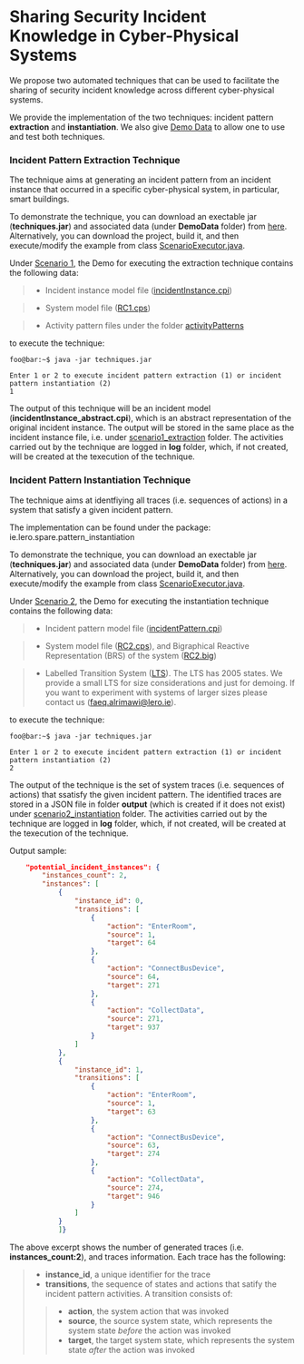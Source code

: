 # Sharing Security Incident Knowledge in Cyber-Physical Systems

We propose two automated techniques that can be used to facilitate the sharing of security incident knowledge across different cyber-physical systems.

We provide the implementation of the two techniques: incident pattern **extraction** and **instantiation**. 
We also give [Demo Data][4] to allow one to use and test both techniques.

### Incident Pattern Extraction Technique

The technique aims at generating an incident pattern from an incident instance that occurred in a specific cyber-physical system, in particular, smart buildings.

To demonstrate the technique, you can download an exectable jar (**techniques.jar**) and associated data (under **DemoData** folder) from [here][4]. Alternatively, you can download the project, build it, and then execute/modify the example from class [ScenarioExecutor.java][11].

Under [Scenario 1][5], the Demo for executing the extraction technique contains the following data:

>- Incident instance model file ([incidentInstance.cpi][1])

>- System model file ([RC1.cps][2])

>- Activity pattern files under the folder [activityPatterns][3]

to execute the technique: 

```console
foo@bar:~$ java -jar techniques.jar

Enter 1 or 2 to execute incident pattern extraction (1) or incident pattern instantiation (2)
1
```

The output of this technique will be an incident model (**incidentInstance_abstract.cpi**), which is an abstract representation of the original incident instance. The output will be stored in the same place as the incident instance file, i.e. under [scenario1_extraction][5] folder. The activities carried out by the technique are logged in **log** folder, which, if not created, will be created at the texecution of the technique.

### Incident Pattern Instantiation Technique

The technique aims at identfiying all traces (i.e. sequences of actions) in a system that satisfy a given incident pattern.

The implementation can be found under the package: ie.lero.spare.pattern_instantiation

To demonstrate the technique, you can download an exectable jar (**techniques.jar**) and associated data (under **DemoData** folder) from [here][4]. Alternatively, you can download the project, build it, and then execute/modify the example from class [ScenarioExecutor.java][11].

Under [Scenario 2][6], the Demo for executing the instantiation technique contains the following data:

>- Incident pattern model file ([incidentPattern.cpi][7])

>- System model file ([RC2.cps][8]), and Bigraphical Reactive Representation (BRS) of the system ([RC2.big][9])

>- Labelled Transition System ([LTS][10]). The LTS has 2005 states. We provide a small LTS for size considerations and just for demoing. If you want to experiment with systems of larger sizes please contact us (faeq.alrimawi@lero.ie).

to execute the technique: 

```console
foo@bar:~$ java -jar techniques.jar

Enter 1 or 2 to execute incident pattern extraction (1) or incident pattern instantiation (2)
2
```

The output of the technique is the set of system traces (i.e. sequences of actions) that ssatisfy the given incident pattern. The identified traces are stored in a JSON file in folder **output** (which is created if it does not exist) under [scenario2_instantiation][6] folder. The activities carried out by the technique are logged in **log** folder, which, if not created, will be created at the texecution of the technique.

Output sample:

```json
    "potential_incident_instances": {
        "instances_count": 2,
        "instances": [
            {
                "instance_id": 0,
                "transitions": [
                    {
                        "action": "EnterRoom",
                        "source": 1,
                        "target": 64
                    },
                    {
                        "action": "ConnectBusDevice",
                        "source": 64,
                        "target": 271
                    },
                    {
                        "action": "CollectData",
                        "source": 271,
                        "target": 937
                    }
                ]
            },
            {
                "instance_id": 1,
                "transitions": [
                    {
                        "action": "EnterRoom",
                        "source": 1,
                        "target": 63
                    },
                    {
                        "action": "ConnectBusDevice",
                        "source": 63,
                        "target": 274
                    },
                    {
                        "action": "CollectData",
                        "source": 274,
                        "target": 946
                    }
                ]
            }
            ]}
```
The above excerpt shows the number of generated traces (i.e. **instances_count:2**), and traces information. Each trace has the following: 
>- **instance_id**, a unique identifier for the trace
>- **transitions**, the sequence of states and actions that satify the incident pattern activities. A transition consists of: 
>>- **action**, the system action that was invoked
>>- **source**, the source system state, which represents the system state *before* the action was invoked
>>- **target**, the target system state, which represents the system state *after* the action was invoked


[4]:../../tree/master/executable_jar
[5]:../../tree/master/executable_jar/DemoData/scenario1_extraction/
[1]:../../tree/master/executable_jar/DemoData/scenario1_extraction/incidentInstance.cpi
[2]:../../tree/master/executable_jar/DemoData/scenario1_extraction/RC1.cps
[3]:../../tree/master/executable_jar/DemoData/scenario1_extraction/activityPatterns

[6]:../../tree/master/executable_jar/DemoData/scenario2_instantiation/
[7]:../../tree/master/executable_jar/DemoData/scenario2_instantiation/incidentPattern.cpi
[8]:../../tree/master/executable_jar/DemoData/scenario2_instantiation/RC2.cps
[9]:../../tree/master/executable_jar/DemoData/scenario2_instantiation/RC2.big
[10]:../../tree/master/executable_jar/DemoData/scenario2_instantiation/RC2/

[11]:../../tree/master/src/ie/lero/spare/main/ScenarioExecutor.java
